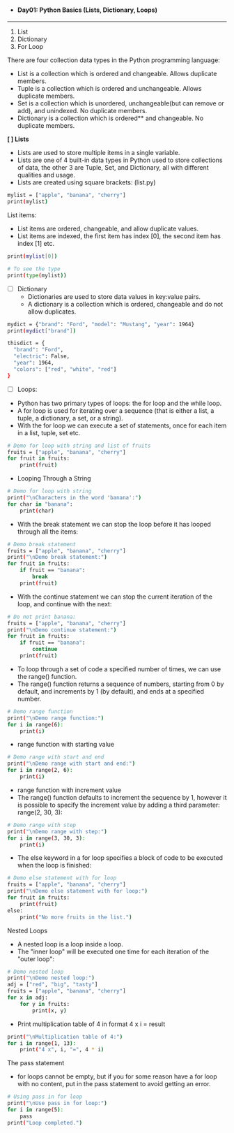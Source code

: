 - #### Day01:  Python Basics (Lists, Dictionary, Loops)
---
1. List
2. Dictionary
3. For Loop

There are four collection data types in the Python programming language:
- List is a collection which is ordered and changeable. Allows duplicate members.
- Tuple is a collection which is ordered and unchangeable. Allows duplicate members.
- Set is a collection which is unordered, unchangeable(but can remove or add), and unindexed. No duplicate members.
- Dictionary is a collection which is ordered** and changeable. No duplicate members.

**[ ] Lists**
- Lists are used to store multiple items in a single variable.
- Lists are one of 4 built-in data types in Python used to store collections of data, the other 3 are Tuple, Set, and Dictionary, all with different qualities and usage.
- Lists are created using square brackets: (list.py)

``` bash
mylist = ["apple", "banana", "cherry"]
print(mylist)
```
List items:
- List items are ordered, changeable, and allow duplicate values.
- List items are indexed, the first item has index [0], the second item has index [1] etc.

``` bash
print(mylist[0])

# To see the type
print(type(mylist))
```

- [ ] Dictionary
	- Dictionaries are used to store data values in key:value pairs.
	- A dictionary is a collection which is ordered, changeable and do not allow duplicates.

``` bash
mydict = {"brand": "Ford", "model": "Mustang", "year": 1964}
print(mydict["brand"])

thisdict = {
  "brand": "Ford",
  "electric": False,
  "year": 1964,
  "colors": ["red", "white", "red"]
}
```

- [ ] Loops:
- Python has two primary types of loops: the for loop and the while loop.
- A for loop is used for iterating over a sequence (that is either a list, a tuple, a dictionary, a set, or a string).
- With the for loop we can execute a set of statements, once for each item in a list, tuple, set etc.

``` bash
# Demo for loop with string and list of fruits
fruits = ["apple", "banana", "cherry"]
for fruit in fruits:
    print(fruit)
```

- Looping Through a String

``` bash
# Demo for loop with string
print("\nCharacters in the word 'banana':")
for char in "banana":
    print(char)
```

- With the break statement we can stop the loop before it has looped through all the items:

``` bash
# Demo break statement
fruits = ["apple", "banana", "cherry"]
print("\nDemo break statement:")
for fruit in fruits:
    if fruit == "banana":
        break
    print(fruit)
```

- With the continue statement we can stop the current iteration of the loop, and continue with the next:

``` bash
# Do not print banana:
fruits = ["apple", "banana", "cherry"]
print("\nDemo continue statement:")
for fruit in fruits:
    if fruit == "banana":
        continue
    print(fruit)
```

- To loop through a set of code a specified number of times, we can use the range() function.
- The range() function returns a sequence of numbers, starting from 0 by default, and increments by 1 (by default), and ends at a specified number.

``` bash
# Demo range function
print("\nDemo range function:")
for i in range(6):
    print(i)
```

- range function with starting value

``` bash
# Demo range with start and end
print("\nDemo range with start and end:")
for i in range(2, 6):
    print(i)
```

- range function with increment value
- The range() function defaults to increment the sequence by 1, however it is possible to specify the increment value by adding a third parameter: range(2, 30, 3):

``` bash
# Demo range with step
print("\nDemo range with step:")
for i in range(3, 30, 3):
    print(i)
```

- The else keyword in a for loop specifies a block of code to be executed when the loop is finished:

``` bash
# Demo else statement with for loop
fruits = ["apple", "banana", "cherry"]
print("\nDemo else statement with for loop:")
for fruit in fruits:    
    print(fruit)
else:
    print("No more fruits in the list.")
```

Nested Loops
- A nested loop is a loop inside a loop.
- The "inner loop" will be executed one time for each iteration of the "outer loop":

``` bash
# Demo nested loop
print("\nDemo nested loop:")
adj = ["red", "big", "tasty"]
fruits = ["apple", "banana", "cherry"]
for x in adj:
    for y in fruits:
        print(x, y)
```

- Print multiplication table of 4 in format 4 x i = result  

``` bash
print("\nMultiplication table of 4:")
for i in range(1, 13):
    print("4 x", i, "=", 4 * i)
```

The pass statement 
- for loops cannot be empty, but if you for some reason have a for loop with no content, put in the pass statement to avoid getting an error.

``` bash
# Using pass in for loop
print("\nUse pass in for loop:")
for i in range(5):
    pass
print("Loop completed.")
```